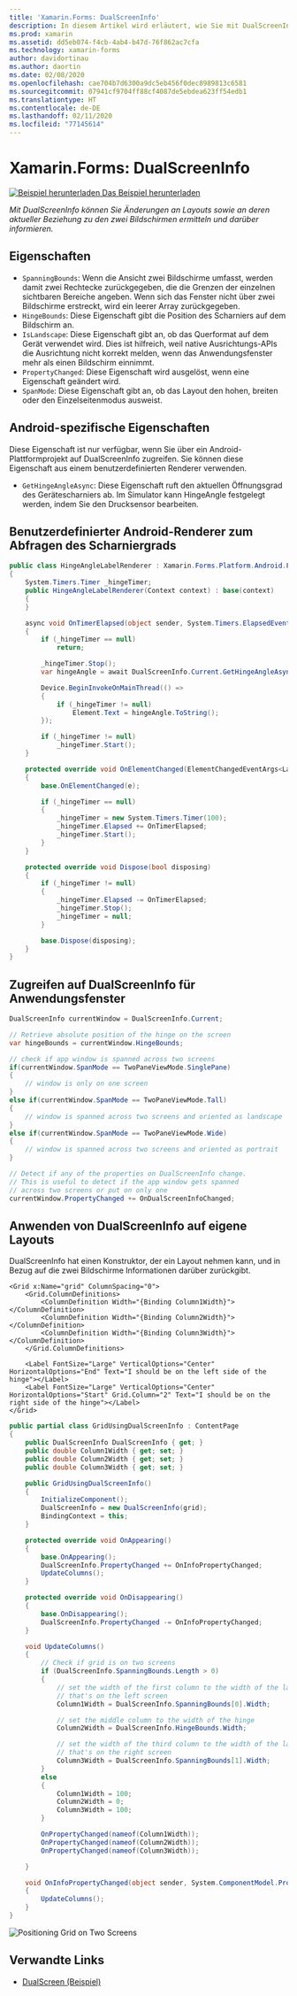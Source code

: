 ```yaml
---
title: 'Xamarin.Forms: DualScreenInfo'
description: In diesem Artikel wird erläutert, wie Sie mit DualScreenInfo in Xamarin.Forms die Benutzeroberfläche Ihrer App für Dual-Screen-Geräte wie Surface Duo und Surface Neo optimieren.
ms.prod: xamarin
ms.assetid: dd5eb074-f4cb-4ab4-b47d-76f862ac7cfa
ms.technology: xamarin-forms
author: davidortinau
ms.author: daortin
ms.date: 02/08/2020
ms.openlocfilehash: cae704b7d6300a9dc5eb456f0dec8989813c6581
ms.sourcegitcommit: 07941cf9704ff88cf4087de5ebdea623ff54edb1
ms.translationtype: HT
ms.contentlocale: de-DE
ms.lasthandoff: 02/11/2020
ms.locfileid: "77145614"
---
```

# <a name="xamarinforms-dualscreeninfo"></a>Xamarin.Forms: DualScreenInfo

[![Beispiel herunterladen](~/media/shared/download.png) Das Beispiel herunterladen](https://github.com/xamarin/xamarin-forms-samples/tree/pre-release/UserInterface/DualScreenDemos)

_Mit DualScreenInfo können Sie Änderungen an Layouts sowie an deren aktueller Beziehung zu den zwei Bildschirmen ermitteln und darüber informieren._

## <a name="properties"></a>Eigenschaften

- `SpanningBounds`: Wenn die Ansicht zwei Bildschirme umfasst, werden damit zwei Rechtecke zurückgegeben, die die Grenzen der einzelnen sichtbaren Bereiche angeben. Wenn sich das Fenster nicht über zwei Bildschirme erstreckt, wird ein leerer Array zurückgegeben.
- `HingeBounds`: Diese Eigenschaft gibt die Position des Scharniers auf dem Bildschirm an.
- `IsLandscape`: Diese Eigenschaft gibt an, ob das Querformat auf dem Gerät verwendet wird. Dies ist hilfreich, weil native Ausrichtungs-APIs die Ausrichtung nicht korrekt melden, wenn das Anwendungsfenster mehr als einen Bildschirm einnimmt.
- `PropertyChanged`: Diese Eigenschaft wird ausgelöst, wenn eine Eigenschaft geändert wird.
- `SpanMode`: Diese Eigenschaft gibt an, ob das Layout den hohen, breiten oder den Einzelseitenmodus ausweist.

## <a name="android-only-property"></a>Android-spezifische Eigenschaften

Diese Eigenschaft ist nur verfügbar, wenn Sie über ein Android-Plattformprojekt auf DualScreenInfo zugreifen.
Sie können diese Eigenschaft aus einem benutzerdefinierten Renderer verwenden.

- `GetHingeAngleAsync`: Diese Eigenschaft ruft den aktuellen Öffnungsgrad des Gerätescharniers ab. Im Simulator kann HingeAngle festgelegt werden, indem Sie den Drucksensor bearbeiten.

## <a name="android-custom-renderer-for-polling-hinge-angle"></a>Benutzerdefinierter Android-Renderer zum Abfragen des Scharniergrads

```csharp
public class HingeAngleLabelRenderer : Xamarin.Forms.Platform.Android.FastRenderers.LabelRenderer
{
    System.Timers.Timer _hingeTimer;
    public HingeAngleLabelRenderer(Context context) : base(context)
    {
    }

    async void OnTimerElapsed(object sender, System.Timers.ElapsedEventArgs e)
    {
        if (_hingeTimer == null)
            return;

        _hingeTimer.Stop();
        var hingeAngle = await DualScreenInfo.Current.GetHingeAngleAsync();

        Device.BeginInvokeOnMainThread(() =>
        {
            if (_hingeTimer != null)
                Element.Text = hingeAngle.ToString();
        });

        if (_hingeTimer != null)
            _hingeTimer.Start();
    }

    protected override void OnElementChanged(ElementChangedEventArgs<Label> e)
    {
        base.OnElementChanged(e);

        if (_hingeTimer == null)
        {
            _hingeTimer = new System.Timers.Timer(100);
            _hingeTimer.Elapsed += OnTimerElapsed;
            _hingeTimer.Start();
        }
    }

    protected override void Dispose(bool disposing)
    {
        if (_hingeTimer != null)
        {
            _hingeTimer.Elapsed -= OnTimerElapsed;
            _hingeTimer.Stop();
            _hingeTimer = null;
        }

        base.Dispose(disposing);
    }
}
```

## <a name="access-dualscreeninfo-for-application-window"></a>Zugreifen auf DualScreenInfo für Anwendungsfenster

```csharp
DualScreenInfo currentWindow = DualScreenInfo.Current;

// Retrieve absolute position of the hinge on the screen
var hingeBounds = currentWindow.HingeBounds;

// check if app window is spanned across two screens
if(currentWindow.SpanMode == TwoPaneViewMode.SinglePane)
{
    // window is only on one screen
}
else if(currentWindow.SpanMode == TwoPaneViewMode.Tall)
{
    // window is spanned across two screens and oriented as landscape
}
else if(currentWindow.SpanMode == TwoPaneViewMode.Wide)
{
    // window is spanned across two screens and oriented as portrait
}

// Detect if any of the properties on DualScreenInfo change.
// This is useful to detect if the app window gets spanned
// across two screens or put on only one  
currentWindow.PropertyChanged += OnDualScreenInfoChanged;
```

## <a name="apply-dualscreeninfo-to-your-own-layouts"></a>Anwenden von DualScreenInfo auf eigene Layouts

DualScreenInfo hat einen Konstruktor, der ein Layout nehmen kann, und in Bezug auf die zwei Bildschirme Informationen darüber zurückgibt.

```xaml
<Grid x:Name="grid" ColumnSpacing="0">
    <Grid.ColumnDefinitions>
        <ColumnDefinition Width="{Binding Column1Width}"></ColumnDefinition>
        <ColumnDefinition Width="{Binding Column2Width}"></ColumnDefinition>
        <ColumnDefinition Width="{Binding Column3Width}"></ColumnDefinition>
    </Grid.ColumnDefinitions>

    <Label FontSize="Large" VerticalOptions="Center" HorizontalOptions="End" Text="I should be on the left side of the hinge"></Label>
    <Label FontSize="Large" VerticalOptions="Center" HorizontalOptions="Start" Grid.Column="2" Text="I should be on the right side of the hinge"></Label>
</Grid>
```

```csharp
public partial class GridUsingDualScreenInfo : ContentPage
{
    public DualScreenInfo DualScreenInfo { get; }
    public double Column1Width { get; set; }
    public double Column2Width { get; set; }
    public double Column3Width { get; set; }

    public GridUsingDualScreenInfo()
    {
        InitializeComponent();
        DualScreenInfo = new DualScreenInfo(grid);
        BindingContext = this;
    }

    protected override void OnAppearing()
    {
        base.OnAppearing();
        DualScreenInfo.PropertyChanged += OnInfoPropertyChanged;
        UpdateColumns();
    }

    protected override void OnDisappearing()
    {
        base.OnDisappearing();
        DualScreenInfo.PropertyChanged -= OnInfoPropertyChanged;
    }

    void UpdateColumns()
    {
        // Check if grid is on two screens
        if (DualScreenInfo.SpanningBounds.Length > 0)
        {
            // set the width of the first column to the width of the layout
            // that's on the left screen
            Column1Width = DualScreenInfo.SpanningBounds[0].Width;

            // set the middle column to the width of the hinge
            Column2Width = DualScreenInfo.HingeBounds.Width;

            // set the width of the third column to the width of the layout
            // that's on the right screen
            Column3Width = DualScreenInfo.SpanningBounds[1].Width;
        }
        else
        {
            Column1Width = 100;
            Column2Width = 0;
            Column3Width = 100;
        }

        OnPropertyChanged(nameof(Column1Width));
        OnPropertyChanged(nameof(Column2Width));
        OnPropertyChanged(nameof(Column3Width));

    }

    void OnInfoPropertyChanged(object sender, System.ComponentModel.PropertyChangedEventArgs e)
    {
        UpdateColumns();
    }
}
```

![](dual-screen-info-images/grid-on-two-screens.png "Positioning Grid on Two Screens")

## <a name="related-links"></a>Verwandte Links

- [DualScreen (Beispiel)](https://github.com/xamarin/xamarin-forms-samples/tree/pre-release/UserInterface/DualScreenDemos)
